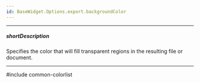 ```yaml
---
id: BaseWidget.Options.export.backgroundColor
---
```

---
##### shortDescription
Specifies the color that will fill transparent regions in the resulting file or document.

---
#include common-colorlist